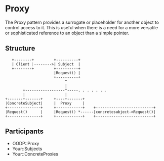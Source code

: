 Proxy
=====
The Proxy pattern provides a surrogate or placeholder for another
object to control access to it. This is useful when there is a
need for a more versatile or sophisticated reference to an object
than a simple pointer.

Structure
---------
```
   +--------+         +----------+
   | Client |-------->| Subject  |
   +--------+         +----------+
                      |Request() |
                      +----------+
                           ^
                           |
        +------------------^-----. . . . . . .
        |                  |
+-------+-------+     +----+-------+
|ConcreteSubject|     |  Proxy     |
+---------------+     +------------+    +--------------------------+
|Request()      |     |Request() *------|concretesubject->Request()|
+---------------+     +------------+    +--------------------------+
```

Participants
------------
* OODP::Proxy
* Your::Subjects
* Your::ConcreteProxies
